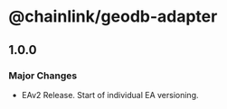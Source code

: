 # @chainlink/geodb-adapter

## 1.0.0

### Major Changes

- EAv2 Release. Start of individual EA versioning.
